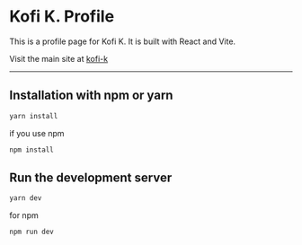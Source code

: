 # Kofi K. Profile

This is a profile page for Kofi K. It is built with React and Vite.

Visit the main site at [kofi-k](https://kofik.github.io/kofi-k-profile-page/)


<hr/>

## Installation with npm or yarn

```bash
yarn install
```

if you use npm

```bash
npm install
```

## Run the development server

```bash
yarn dev
```

for npm

```bash
npm run dev
```
